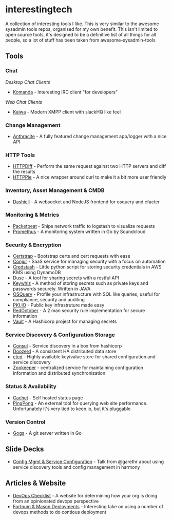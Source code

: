 # interestingtech
A collection of interesting tools I like. This is very similar to the awesome sysadmin tools repos, organised for my own benefit.
This isn't limited to open source tools, it's designed to be a definitive list of all things for all people, so a lot of stuff has been taken from awesome-sysadmin-tools

## Tools

### Chat
*Desktop Chat Clients*
* [Komanda](http://komanda.io/) - Interesting IRC client "for developers"

*Web Chat Clients*
* [Kaiwa](http://getkaiwa.com/) - Modern XMPP client with slackHQ like feel

### Change Management
* [Anthracite](https://github.com/Dieterbe/anthracite) - A fully featured change management app/logger with a nice API

### HTTP Tools
* [HTTPDiff](https://github.com/jgrahamc/httpdiff) - Perform the same request against two HTTP servers and diff the results
* [HTTPPie](https://github.com/jakubroztocil/httpie) - A nice wrapper around curl to make it a bit more user friendly

### Inventory, Asset Management & CMDB
* [Dashiell](http://dashiell.io/) - A websocket and NodeJS frontend for osquery and cfacter

### Monitoring & Metrics
* [Packetbeat](http://packetbeat.com/) - Ships network traffic to logstash to visualize requests
* [Promethus](http://prometheus.io/) - A monitoring system written in Go by Soundcloud

### Security & Encryption
* [Certstrap](https://github.com/square/certstrap) - Bootstrap certs and cert requests with ease
* [Conjur](http://conjur.net/) - SaaS service for managing security with a focus on automation
* [Credstash](https://github.com/LuminalOSS/credstash) - Little python script for storing security credentials in AWS KMS using DynamoDB
* [Duse](http://duse.io/) - A tool for sharing secrets with a restful API
* [Keywhiz](http://square.github.io/keywhiz/) - A method of storing secrets such as private keys and passwords securely. Written in JAVA
* [OSQuery](https://osquery.io/) - Profile your infrastructure with SQL like queries, useful for compliance, security and auditing
* [PKI.IO](http://pki.io/) - Public key infrastruture made easy
* [RedOctober](https://github.com/cloudflare/redoctober) - A 2 man security rule implementation for secure information
* [Vault](https://vaultproject.io/) - A Hashicorp project for managing secrets

### Service Discovery & Configuration Storage
* [Consul](https://consul.io/) - Service discovery in a box from hashicorp
* [Doozerd](https://github.com/ha/doozerd) - A consistent HA distributed data store
* [etcd](https://github.com/coreos/etcd) - Highly available key/value store for shared configuration and service discovery
* [Zookeeper](https://zookeeper.apache.org/) - centralized service for maintaining configuration information and distributed synchronization

### Status & Availability
* [Cachet](https://cachethq.io/) - Self hosted status page
* [PingPong](https://github.com/keen/pingpong) - An external tool for querying web site performance. Unfortunately it's very tied to keen.io, but it's pluggable

### Version Control
* [Gogs](http://gogs.io/) - A git server written in Go


## Slide Decks

* [Config Mgmt & Service Configuration](https://t.co/WhXBl6h8sy) - Talk from @garethr about using service discovery tools and config management in harmony

## Articles & Website

* [DevOps Checklist](http://devopschecklist.com/) - A website for determining how your org is doing from an opinionated devops perspective
* [Fortnum & Mason Deployments](http://red-badger.com/blog/2015/05/05/fortnum-mason-slack-deployments-confident-delivery/) - Interesting take on using a number of devops methods to do contious deployment
